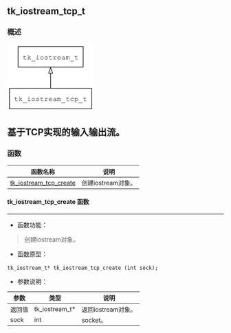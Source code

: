 ## tk\_iostream\_tcp\_t
### 概述
![image](images/tk_iostream_tcp_t_0.png)

基于TCP实现的输入输出流。
----------------------------------
### 函数
<p id="tk_iostream_tcp_t_methods">

| 函数名称 | 说明 | 
| -------- | ------------ | 
| <a href="#tk_iostream_tcp_t_tk_iostream_tcp_create">tk\_iostream\_tcp\_create</a> | 创建iostream对象。 |
#### tk\_iostream\_tcp\_create 函数
-----------------------

* 函数功能：

> <p id="tk_iostream_tcp_t_tk_iostream_tcp_create">创建iostream对象。

* 函数原型：

```
tk_iostream_t* tk_iostream_tcp_create (int sock);
```

* 参数说明：

| 参数 | 类型 | 说明 |
| -------- | ----- | --------- |
| 返回值 | tk\_iostream\_t* | 返回iostream对象。 |
| sock | int | socket。 |
